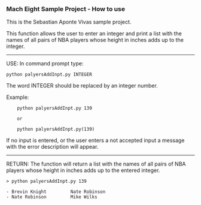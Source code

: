 ### Mach Eight Sample Project - How to use

This is the Sebastian Aponte Vivas sample project.

This function allows the user to enter an integer and print a list with the
names of all pairs of NBA players whose height in inches adds up to the integer.

-------------------------------------------------------------------------------
USE:
In command prompt type:
```
python palyersAddInpt.py INTEGER
```    

The word INTEGER should be replaced by an integer number.
    
Example:
```
    python palyersAddInpt.py 139
        
    or
        
    python palyersAddInpt.py(139)
```

If no input is entered, or the user enters a not accepted input a message with
the error description will appear.

-------------------------------------------------------------------------------
RETURN:
The function will return a list with the names of all
pairs of NBA players whose height in inches adds up to
the entered integer.

```
> python palyersAddInpt.py 139

- Brevin Knight         Nate Robinson
- Nate Robinson         Mike Wilks
```